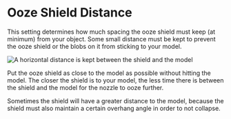 Ooze Shield Distance
====
This setting determines how much spacing the ooze shield must keep (at minimum) from your object. Some small distance must be kept to prevent the ooze shield or the blobs on it from sticking to your model.

![A horizontal distance is kept between the shield and the model](../images/ooze_shield.svg)

Put the ooze shield as close to the model as possible without hitting the model. The closer the shield is to your model, the less time there is between the shield and the model for the nozzle to ooze further.

Sometimes the shield will have a greater distance to the model, because the shield must also maintain a certain overhang angle in order to not collapse.